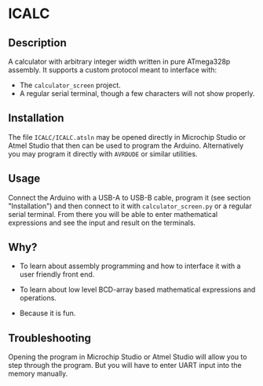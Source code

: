 # ICALC

## Description
A calculator with arbitrary integer width written in pure ATmega328p assembly.
It supports a custom protocol meant to interface with:
- The `calculator_screen` project.
- A regular serial terminal, though a few characters will not show properly.

## Installation
The file `ICALC/ICALC.atsln` may be opened directly in Microchip Studio or Atmel
Studio that then can be used to program the Arduino. Alternatively you may
program it directly with `AVRDUDE` or similar utilities.

## Usage
Connect the Arduino with a USB-A to USB-B cable, program it (see section
"Installation") and then connect to it with `calculator_screen.py` or a regular
serial terminal. From there you will be able to enter mathematical expressions
and see the input and result on the terminals.

## Why?
- To learn about assembly programming and how to interface it with a user
  friendly front end.

- To learn about low level BCD-array based mathematical expressions and
  operations.

- Because it is fun.

## Troubleshooting
Opening the program in Microchip Studio or Atmel Studio will allow you to step
through the program. But you will have to enter UART input into the memory
manually.
